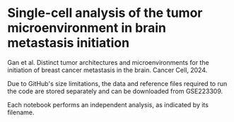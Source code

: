 # Single-cell analysis of the tumor microenvironment in brain metastasis initiation

Gan et al. Distinct tumor architectures and microenvironments for the initiation of breast cancer metastasis in the brain. Cancer Cell, 2024.

Due to GitHub's size limitations, the data and reference files required to run the code are stored separately and can be downloaded from GSE223309.

Each notebook performs an independent analysis, as indicated by its filename.
